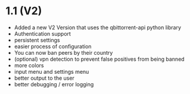# 1.1 (V2)


- Added a new V2 Version that uses the qbittorrent-api python library
- Authentication support
- persistent settings
- easier process of configuration
- You can now ban peers by their country
- (optional) vpn detection to prevent false positives from being banned
- more colors
- input menu and settings menu
- better output to the user
- better debugging / error logging

